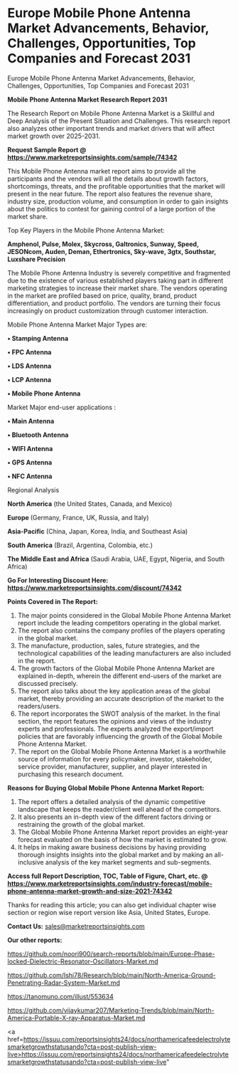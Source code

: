 # Europe Mobile Phone Antenna Market Advancements, Behavior, Challenges, Opportunities, Top Companies and Forecast 2031
Europe Mobile Phone Antenna Market Advancements, Behavior, Challenges, Opportunities, Top Companies and Forecast 2031


<strong>Mobile Phone Antenna Market Research Report 2031</strong>

The Research Report on Mobile Phone Antenna Market is a Skillful and Deep Analysis of the Present Situation and Challenges. This research report also analyzes other important trends and market drivers that will affect market growth over 2025-2031.

<strong>Request Sample Report @ <a href=https://www.marketreportsinsights.com/sample/74342>https://www.marketreportsinsights.com/sample/74342</a></strong>

This Mobile Phone Antenna market report aims to provide all the participants and the vendors will all the details about growth factors, shortcomings, threats, and the profitable opportunities that the market will present in the near future. The report also features the revenue share, industry size, production volume, and consumption in order to gain insights about the politics to contest for gaining control of a large portion of the market share.

Top Key Players in the Mobile Phone Antenna Market:

<strong>Amphenol, Pulse, Molex, Skycross, Galtronics, Sunway, Speed, JESONcom, Auden, Deman, Ethertronics, Sky-wave, 3gtx, Southstar, Luxshare Precision</strong>

The Mobile Phone Antenna Industry is severely competitive and fragmented due to the existence of various established players taking part in different marketing strategies to increase their market share. The vendors operating in the market are profiled based on price, quality, brand, product differentiation, and product portfolio. The vendors are turning their focus increasingly on product customization through customer interaction.

Mobile Phone Antenna Market Major Types are:

<strong>• Stamping Antenna

• FPC Antenna

• LDS Antenna

• LCP Antenna

• Mobile Phone Antenna</strong>

Market Major end-user applications :

<strong>• Main Antenna

• Bluetooth Antenna

• WIFI Antenna

• GPS Antenna

• NFC Antenna</strong>

Regional Analysis

</u><strong><b>North America</b></strong> (the United States, Canada, and Mexico)

<strong><b>Europe </b></strong>(Germany, France, UK, Russia, and Italy)

<strong><b>Asia-Pacific</b></strong> (China, Japan, Korea, India, and Southeast Asia)

<strong><b>South America</b></strong> (Brazil, Argentina, Colombia, etc.)

<strong><b>The Middle East and Africa</b></strong> (Saudi Arabia, UAE, Egypt, Nigeria, and South Africa)

<strong>Go For Interesting Discount Here: <a href=https://www.marketreportsinsights.com/discount/74342>https://www.marketreportsinsights.com/discount/74342</a></strong>

<strong>Points Covered in The Report:</strong>
<ol>
  <li>The major points considered in the Global Mobile Phone Antenna Market report include the leading competitors operating in the global market.</li>
  <li>The report also contains the company profiles of the players operating in the global market.</li>
  <li>The manufacture, production, sales, future strategies, and the technological capabilities of the leading manufacturers are also included in the report.</li>
  <li>The growth factors of the Global Mobile Phone Antenna Market are explained in-depth, wherein the different end-users of the market are discussed precisely.</li>
  <li>The report also talks about the key application areas of the global market, thereby providing an accurate description of the market to the readers/users.</li>
  <li>The report incorporates the SWOT analysis of the market. In the final section, the report features the opinions and views of the industry experts and professionals. The experts analyzed the export/import policies that are favorably influencing the growth of the Global Mobile Phone Antenna Market.</li>
  <li>The report on the Global Mobile Phone Antenna Market is a worthwhile source of information for every policymaker, investor, stakeholder, service provider, manufacturer, supplier, and player interested in purchasing this research document.</li>
</ol>
<strong>Reasons for Buying Global Mobile Phone Antenna Market Report:</strong>

<ol>
  <li>The report offers a detailed analysis of the dynamic competitive landscape that keeps the reader/client well ahead of the competitors.</li>
  <li>It also presents an in-depth view of the different factors driving or restraining the growth of the global market.</li>
  <li>The Global Mobile Phone Antenna Market report provides an eight-year forecast evaluated on the basis of how the market is estimated to grow.</li>
  <li>It helps in making aware business decisions by having providing thorough insights insights into the global market and by making an all-inclusive analysis of the key market segments and sub-segments.</li>
</ol>
<strong>Access full Report Description, TOC, Table of Figure, Chart, etc. @ <a href=https://www.marketreportsinsights.com/industry-forecast/mobile-phone-antenna-market-growth-and-size-2021-74342>https://www.marketreportsinsights.com/industry-forecast/mobile-phone-antenna-market-growth-and-size-2021-74342</a></strong>


Thanks for reading this article; you can also get individual chapter wise section or region wise report version like Asia, United States, Europe.

<strong>Contact Us:</strong>
sales@marketreportsinsights.com

<strong>Our other reports:</strong>

<a href=https://github.com/noori900/search-reports/blob/main/Europe-Phase-locked-Dielectric-Resonator-Oscillators-Market.md>https://github.com/noori900/search-reports/blob/main/Europe-Phase-locked-Dielectric-Resonator-Oscillators-Market.md</a>

<a href=https://github.com/Ishi78/Research/blob/main/North-America-Ground-Penetrating-Radar-System-Market.md>https://github.com/Ishi78/Research/blob/main/North-America-Ground-Penetrating-Radar-System-Market.md</a>

<a href=https://tanomuno.com/illust/553634>https://tanomuno.com/illust/553634</a>

<a href=https://github.com/vijaykumar207/Marketing-Trends/blob/main/North-America-Portable-X-ray-Apparatus-Market.md>https://github.com/vijaykumar207/Marketing-Trends/blob/main/North-America-Portable-X-ray-Apparatus-Market.md</a>

<a href=https://issuu.com/reportsinsights24/docs/northamericafeedelectrolytesmarketgrowthstatusando?cta=post-publish-view-live>https://issuu.com/reportsinsights24/docs/northamericafeedelectrolytesmarketgrowthstatusando?cta=post-publish-view-live</a>"
